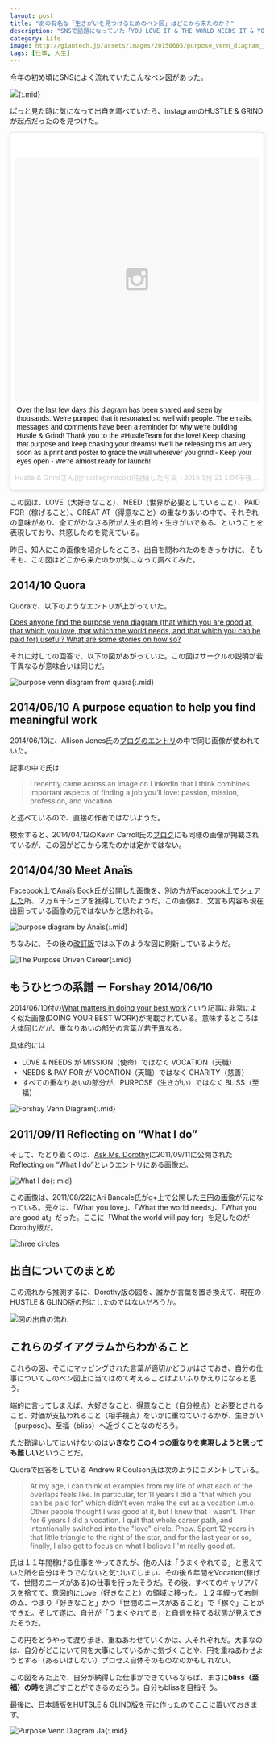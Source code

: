 ```yaml
---
layout: post
title: "あの有名な「生きがいを見つけるためのベン図」はどこから来たのか？"
description: "SNSで話題になっていた「YOU LOVE IT & THE WORLD NEEDS IT & YOU ARE PAID FOR IT & YOU ARE GREAT AT IT = PURPOSE」の図はどこから来たのかを調べてみた。"
category: Life
image: http://giantech.jp/assets/images/20150605/purpose_venn_diagram_ja.png
tags: [仕事, 人生]
---
```


今年の初め頃にSNSによく流れていたこんなベン図があった。

![](https://pbs.twimg.com/media/CFSh3emUgAA57t_.jpg){:.mid}

ぱっと見た時に気になって出自を調べていたら、instagramのHUSTLE & GRINDが起点だったのを見つけた。

<blockquote class="instagram-media" data-instgrm-captioned data-instgrm-version="4" style=" background:#FFF; border:0; border-radius:3px; box-shadow:0 0 1px 0 rgba(0,0,0,0.5),0 1px 10px 0 rgba(0,0,0,0.15); margin: 1px; max-width:658px; padding:0; width:99.375%; width:-webkit-calc(100% - 2px); width:calc(100% - 2px);"><div style="padding:8px;"> <div style=" background:#F8F8F8; line-height:0; margin-top:40px; padding:50% 0; text-align:center; width:100%;"> <div style=" background:url(data:image/png;base64,iVBORw0KGgoAAAANSUhEUgAAACwAAAAsCAMAAAApWqozAAAAGFBMVEUiIiI9PT0eHh4gIB4hIBkcHBwcHBwcHBydr+JQAAAACHRSTlMABA4YHyQsM5jtaMwAAADfSURBVDjL7ZVBEgMhCAQBAf//42xcNbpAqakcM0ftUmFAAIBE81IqBJdS3lS6zs3bIpB9WED3YYXFPmHRfT8sgyrCP1x8uEUxLMzNWElFOYCV6mHWWwMzdPEKHlhLw7NWJqkHc4uIZphavDzA2JPzUDsBZziNae2S6owH8xPmX8G7zzgKEOPUoYHvGz1TBCxMkd3kwNVbU0gKHkx+iZILf77IofhrY1nYFnB/lQPb79drWOyJVa/DAvg9B/rLB4cC+Nqgdz/TvBbBnr6GBReqn/nRmDgaQEej7WhonozjF+Y2I/fZou/qAAAAAElFTkSuQmCC); display:block; height:44px; margin:0 auto -44px; position:relative; top:-22px; width:44px;"></div></div> <p style=" margin:8px 0 0 0; padding:0 4px;"> <a href="https://instagram.com/p/0gKLCOMx4p/" style=" color:#000; font-family:Arial,sans-serif; font-size:14px; font-style:normal; font-weight:normal; line-height:17px; text-decoration:none; word-wrap:break-word;" target="_top">Over the last few days this diagram has been shared and seen by thousands. We&#39;re pumped that it resonated so well with people. The emails, messages and comments have been a reminder for why we&#39;re building Hustle &amp; Grind! Thank you to the #HustleTeam for the love! Keep chasing that purpose and keep chasing your dreams! We&#39;ll be releasing this art very soon as a print and poster to grace the wall wherever you grind - Keep your eyes open - We&#39;re almost ready for launch!</a></p> <p style=" color:#c9c8cd; font-family:Arial,sans-serif; font-size:14px; line-height:17px; margin-bottom:0; margin-top:8px; overflow:hidden; padding:8px 0 7px; text-align:center; text-overflow:ellipsis; white-space:nowrap;">Hustle &amp; Grindさん(@hustlegrindco)が投稿した写真 - <time style=" font-family:Arial,sans-serif; font-size:14px; line-height:17px;" datetime="2015-03-21T20:04:06+00:00">2015 3月 21 1:04午後 PDT</time></p></div></blockquote>
<script async defer src="//platform.instagram.com/en_US/embeds.js"></script>


この図は、LOVE（大好きなこと）、NEED（世界が必要としていること）、PAID FOR（稼げること）、GREAT AT（得意なこと）の重なりあいの中で、それぞれの意味があり、全てがかなさる所が人生の目的・生きがいである、ということを表現しており、共感したのを覚えている。

昨日、知人にこの画像を紹介したところ、出自を問われたのをきっかけに、そもそも、この図はどこから来たのかが気になって調べてみた。

## 2014/10 Quora

Quoraで、以下のようなエントリが上がっていた。

[Does anyone find the purpose venn diagram (that which you are good at, that which you love, that which the world needs, and that which you can be paid for) useful? What are some stories on how so?](http://www.quora.com/Does-anyone-find-the-purpose-venn-diagram-that-which-you-are-good-at-that-which-you-love-that-which-the-world-needs-and-that-which-you-can-be-paid-for-useful-What-are-some-stories-on-how-so)

それに対しての回答で、以下の図があがっていた。この図はサークルの説明が若干異なるが意味合いは同じだ。

![](http://qph.is.quoracdn.net/main-qimg-b55baab4231e112570e25ac12c96aeee?convert_to_webp=true "purpose venn diagram from quara"){:.mid}

## 2014/06/10 A purpose equation to help you find meaningful work

2014/06/10に、Allison Jones氏の[ブログのエントリ](http://idealistcareers.org/a-purpose-equation-to-help-you-find-meaningful-work/)の中で同じ画像が使われていた。

記事の中で氏は

> I recently came across an image on LinkedIn that I think combines important 
> aspects of finding a job you’ll love: passion, mission, profession, and
>  vocation.

と述べているので、直接の作者ではないようだ。

検索すると、2014/04/12のKevin Carroll氏の[ブログ](http://attitudeofgratitude.typepad.com/attitude_of_gratitude/2014/04/finding-ones-purpose-in-life.html)にも同様の画像が掲載されているが、この図がどこから来たのかは定かではない。

## 2014/04/30 Meet Anaïs

Facebook上でAnaïs Bock氏が[公開した画像](https://www.facebook.com/MeetAnais/photos/pb.301256939904355.-2207520000.1418216820./830924323604278/?type=3&theater)を、別の方が[Facebook上でシェアした](https://www.facebook.com/shantiuganda/photos/a.199417493447115.58543.191463754242489/733186486736877/?type=1&hc_location=ufi)所、２万６千シェアを獲得していたようだ。この画像は、文言も内容も現在出回っている画像の元ではないかと思われる。

![](https://fbcdn-sphotos-g-a.akamaihd.net/hphotos-ak-xaf1/v/t1.0-9/p720x720/1011804_830924323604278_3703115877894543597_n.jpg?oh=29a580be48a240e71e0061ee71ef71ae&oe=5601008D&__gda__=1442596584_be3c91ca29476f10ba41693ab0083341 "purpose diagram by Anaïs"){:.mid}

ちなみに、その後の[改訂版](http://bullshitelimination.com/purpose-driven-career/)では以下のような図に刷新しているようだ。

![](http://bullshitelimination.com/wp-content/uploads/2014/12/The_Purpose_Driven_Career-600x648.jpg "The Purpose Driven Career"){:.mid}


## もうひとつの系譜 ー Forshay 2014/06/10

2014/06/10付の[What matters in doing your best work](http://forshay.com/what-matters-in-doing-your-best-work/)という記事に非常によく似た画像(DOING YOUR BEST WORK)が掲載されている。意味するところは大体同じだが、重なりあいの部分の言葉が若干異なる。

具体的には

* LOVE & NEEDS が MISSION（使命）ではなく VOCATION（天職）
* NEEDS & PAY FOR が VOCATION（天職）ではなく CHARITY（慈善）
* すべての重なりあいの部分が、PURPOSE（生きがい）ではなく BLISS（至福）

![](http://forshay.com/wp-content/uploads/2014/06/Forshay-Venn-Diagram-for-Blog1.png "Forshay Venn Diagram"){:.mid}

## 2011/09/11 Reflecting on “What I do”

そして、たどり着くのは、[Ask Ms. Dorothy](http://askmsdorothy.blogspot.jp/)に2011/09/11に公開された[Reflecting on “What I do”](http://askmsdorothy.blogspot.jp/2011/09/reflecting-on-what-i-do.html)というエントリにある画像だ。

![](http://1.bp.blogspot.com/-QDEEYQAchGw/TmznLS3lt4I/AAAAAAAAAFk/CG_z0YW9JdY/s1600/purpose.bmp "What I do"){:.mid}

この画像は、2011/08/22にAri Bancale氏がg+上で公開した[三円の画像](https://plus.google.com/+AriBancale/posts/UuiwnFX8QDU)が元になっている。元々は、「What you love」、「What the world needs」、「What you are good at」だった。ここに「What the world will pay for」を足したのがDorothy版だ。

![three circles](https://lh3.googleusercontent.com/-UphFN7WHDcY/TlE4SBOb8QI/AAAAAAAAA8M/a-v21JAP698/w506-h509/Infographic%2BEpic%2BWin.png "three circles venn diagram")

## 出自についてのまとめ

この流れから推測するに、Dorothy版の図を、誰かが言葉を置き換えて、現在のHUSTLE & GLIND版の形にしたのではないだろうか。

![図の出自の流れ](/assets/images/20150604/venn_diagram_transition.png "図の出自の流れ（予想図）")

## これらのダイアグラムからわかること

これらの図、そこにマッピングされた言葉が適切かどうかはさておき、自分の仕事についてこのベン図上に当てはめて考えることはよいふりかえりになると思う。

端的に言ってしまえば、大好きなこと、得意なこと（自分視点）と必要とされること、対価が支払われること（相手視点）をいかに重ねていけるかが、生きがい（purpose）、至福（bliss）へ近づくことなのだろう。

ただ勘違いしてはいけないのは**いきなりこの４つの重なりを実現しようと思っても難しい**ということだ。

Quoraで回答をしている Andrew R Coulson氏は次のようにコメントしている。

> At my age, I can think of examples from my life of what each of the overlaps feels like. In particular, for 11 years I did a "that which you can be paid for" which didn't even make the cut as a vocation i.m.o. Other people thought I was good at it, but I knew that I wasn't. Then for 6 years I did a vocation. I quit that whole career path, and intentionally switched into the "love" circle. Phew. Spent 12 years in that little triangle to the right of the star, and for the last year or so, finally, I also get to focus on what I believe I''m really good at.


氏は１１年間稼げる仕事をやってきたが、他の人は「うまくやれてる」と思えていた所を自分はそうでなないと気づいてしまい、その後６年間をVocation(稼げて、世間のニーズがある)の仕事を行ったそうだ。その後、すべてのキャリアパスを捨てて、意図的にLove（好きなこと）の領域に移った。１２年経って右側の△、つまり「好きなこと」かつ「世間のニーズがあること」で「稼ぐ」ことができた。そして遂に、自分が「うまくやれてる」と自信を持てる状態が見えてきたそうだ。

この円をどうやって渡り歩き、重ねあわせていくかは、人それぞれだ。大事なのは、自分がどこにいて何を大事にしているかに気づくことや、円を重ねあわせようとする（あるいはしない）プロセス自体そのものなのかもしれない。

この図をみた上で、自分が納得した仕事ができているならば、まさに**bliss（至福）の時**を過ごすことができるのだろう。自分もblissを目指そう。

最後に、日本語版をHUTSLE & GLIND版を元に作ったのでここに置いておきます。

![Purpose Venn Diagram Ja](/assets/images/20150604/purpose_venn_diagram_ja.png "Purpose Venn Diagram 日本語版"){:.mid}